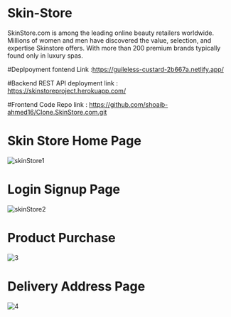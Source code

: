 # Skin-Store
SkinStore.com is among the leading online beauty retailers worldwide. Millions of women and men have discovered the value, selection, and expertise Skinstore offers. With more than 200 premium brands typically found only in luxury spas.

#Deplpoyment fontend Link :https://guileless-custard-2b667a.netlify.app/

#Backend REST API deployment link : https://skinstoreproject.herokuapp.com/

#Frontend  Code Repo link : https://github.com/shoaib-ahmed16/Clone.SkinStore.com.git

# Skin Store Home Page

![skinStore1](https://user-images.githubusercontent.com/96101435/225199988-7464c2fe-fe8e-4b83-8db6-af2e7c3dce91.jpg)

# Login Signup Page

![skinStore2](https://user-images.githubusercontent.com/96101435/225200124-c66b422c-220e-45a0-9f33-5eafa817c9fa.jpg)

#  Product Purchase
![3](https://user-images.githubusercontent.com/96101435/225200217-03bbb7b1-2175-4c3c-b176-990ccc84e35e.jpg)

#  Delivery Address Page
![4](https://user-images.githubusercontent.com/96101435/225200286-51c254b6-b7b9-4d7a-aa4c-9570ca7b7473.jpg)
